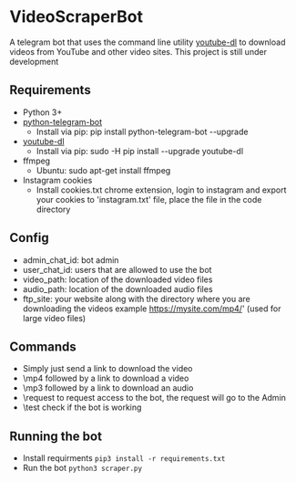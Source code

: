 # VideoScraperBot
A telegram bot that uses the command line utility [youtube-dl](https://github.com/rg3/youtube-dl/) to download videos from YouTube and other video sites.
This project is still under development

## Requirements 
* Python 3+
* [python-telegram-bot](https://github.com/python-telegram-bot/python-telegram-bot)
  * Install via pip: pip install python-telegram-bot --upgrade
* [youtube-dl](https://github.com/rg3/youtube-dl/)
  * Install via pip: sudo -H pip install --upgrade youtube-dl
* ffmpeg
  * Ubuntu: sudo apt-get install ffmpeg
* Instagram cookies
  * Install cookies.txt chrome extension, login to instagram and export your cookies to 'instagram.txt' file, place the file in the code directory
## Config
* admin_chat_id: bot admin
* user_chat_id: users that are allowed to use the bot
* video_path: location of the downloaded video files
* audio_path: location of the downloaded audio files
* ftp_site: your website along with the directory where you are downloading the videos example https://mysite.com/mp4/' (used for large video files)
## Commands
* Simply just send a link to download the video
* \mp4 followed by a link to download a video
* \mp3 followed by a link to download an audio
* \request to request access to the bot, the request will go to the Admin
* \test check if the bot is working
## Running the bot
* Install requirments `pip3 install -r requirements.txt`
* Run the bot `python3 scraper.py`
